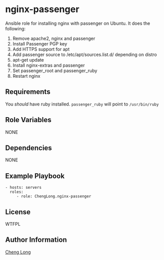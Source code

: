 nginx-passenger
=========

Ansible role for installing nginx with passenger on Ubuntu. It does the following:

1. Remove apache2, nginx and passenger
2. Install Passenger PGP key
3. Add HTTPS support for apt
4. Add passenger source to /etc/apt/sources.list.d/ depending on distro
5. apt-get update
6. Install nginx-extras and passenger
7. Set passenger_root and passenger_ruby
8. Restart nginx

Requirements
------------

You *should* have ruby installed. `passenger_ruby` will point to `/usr/bin/ruby`

Role Variables
--------------

NONE

Dependencies
------------

NONE

Example Playbook
----------------

```
- hosts: servers
  roles:
     - role: ChengLong.nginx-passenger 
```

License
-------

WTFPL

Author Information
------------------

[Cheng Long](https://twitter.com/ChengLong_)
